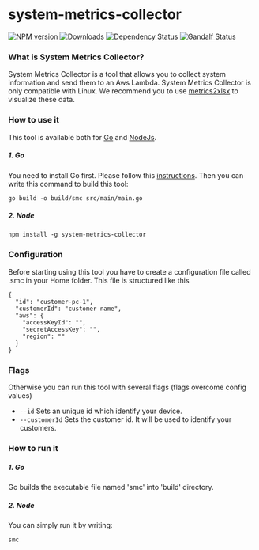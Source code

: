 # system-metrics-collector
[![NPM version][npm-image]][npm-url] [![Downloads][downloads-image]][npm-url] [![Dependency Status][dependencies-image]][dependencies-url] [![Gandalf Status][gandalf-image]][gandalf-url]

[npm-url]: https://www.npmjs.com/package/cloudwatch-client
[npm-image]: http://img.shields.io/npm/v/cloudwatch-client.svg?style=flat
[downloads-image]: https://img.shields.io/npm/dm/cloudwatch-client.svg?style=flat-square
[dependencies-url]: href="https://david-dm.org/giowe/cloudwatch-client
[dependencies-image]: https://david-dm.org/giowe/cloudwatch-client.svg
[gandalf-url]: https://www.youtube.com/watch?v=Sagg08DrO5U
[gandalf-image]: http://img.shields.io/badge/gandalf-approved-61C6FF.svg

### What is System Metrics Collector?
System Metrics Collector is a tool that allows you to collect system information and send them to an Aws Lambda.
System Metrics Collector is only compatible with Linux.
We recommend you to use [metrics2xlsx](https://www.npmjs.com/package/metrics2xlsx) to visualize these data.

### How to use it
This tool is available both for [Go](https://github.com/giowe/cloudwatch-client/tree/go) and [NodeJs](https://github.com/giowe/cloudwatch-client).

##### 1. Go
You need to install Go first.
Please follow this [instructions](https://golang.org/doc/install).
Then you can write this command to build this tool:
```shell
go build -o build/smc src/main/main.go
```
##### 2. Node
```shell
npm install -g system-metrics-collector
```
### Configuration
Before starting using this tool you have to create a configuration file called .smc in your Home folder.
This file is structured like this
```
{
  "id": "customer-pc-1",
  "customerId": "customer name",
  "aws": {
    "accessKeyId": "",
    "secretAccessKey": "",
    "region": ""
  }
}
```
### Flags
Otherwise you can run this tool with several flags (flags overcome config values)
   - ```--id``` Sets an unique id which identify your device.
   - ```--customerId``` Sets the customer id. It will be used to identify your customers.

### How to run it
##### 1. Go
Go builds the executable file named 'smc' into 'build' directory.
##### 2. Node
You can simply run it by writing:
```shell
smc
```
